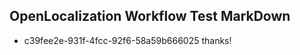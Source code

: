 ## OpenLocalization Workflow Test MarkDown
* c39fee2e-931f-4fcc-92f6-58a59b666025 thanks!

<!--HONumber=Aug16_HO1-->


